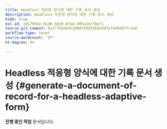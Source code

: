 ```yaml
---
title: Headless 적응형 양식에 대한 기록 문서 생성
description: Headless 적응형 양식에 대한 기록 문서 생성
hide: true
exl-id: 2817056e-81d0-4830-8fa6-005a24cfbb71
source-git-commit: 0127f8ddede38083f0932b0e8d7efdd0dd77c3a6
workflow-type: tm+mt
source-wordcount: '37'
ht-degree: 0%

---
```


# Headless 적응형 양식에 대한 기록 문서 생성 {#generate-a-document-of-record-for-a-headless-adaptive-form}

<span class="preview"> **진행 중인 작업** 문서입니다.</span>
